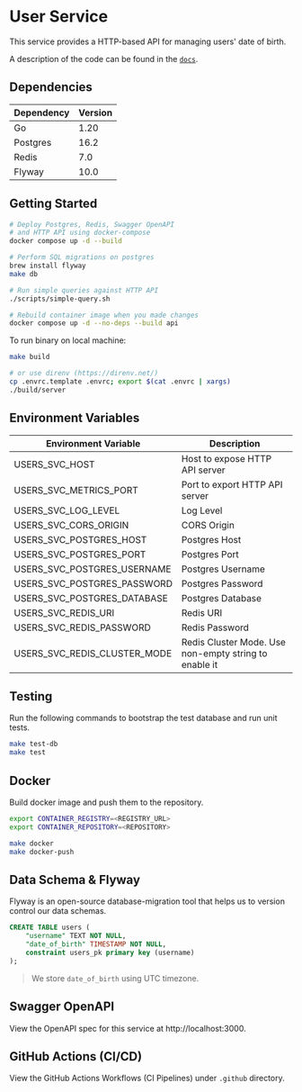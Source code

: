 # User Service

This service provides a HTTP-based API for managing users' date of birth.

A description of the code can be found in the [`docs`](./docs/architecture.md).

## Dependencies

| Dependency | Version |
| ---------- | ------- |
| Go         | 1.20    |
| Postgres   | 16.2    |
| Redis      | 7.0     |
| Flyway     | 10.0    |

## Getting Started

```bash
# Deploy Postgres, Redis, Swagger OpenAPI
# and HTTP API using docker-compose
docker compose up -d --build

# Perform SQL migrations on postgres
brew install flyway
make db

# Run simple queries against HTTP API
./scripts/simple-query.sh

# Rebuild container image when you made changes
docker compose up -d --no-deps --build api
```

To run binary on local machine:

```bash
make build

# or use direnv (https://direnv.net/)
cp .envrc.template .envrc; export $(cat .envrc | xargs)
./build/server
```

## Environment Variables

| Environment Variable         | Description                                           |
| ---------------------------- | ----------------------------------------------------- |
| USERS_SVC_HOST               | Host to expose HTTP API server                        |
| USERS_SVC_METRICS_PORT       | Port to export HTTP API server                        |
| USERS_SVC_LOG_LEVEL          | Log Level                                             |
| USERS_SVC_CORS_ORIGIN        | CORS Origin                                           |
| USERS_SVC_POSTGRES_HOST      | Postgres Host                                         |
| USERS_SVC_POSTGRES_PORT      | Postgres Port                                         |
| USERS_SVC_POSTGRES_USERNAME  | Postgres Username                                     |
| USERS_SVC_POSTGRES_PASSWORD  | Postgres Password                                     |
| USERS_SVC_POSTGRES_DATABASE  | Postgres Database                                     |
| USERS_SVC_REDIS_URI          | Redis URI                                             |
| USERS_SVC_REDIS_PASSWORD     | Redis Password                                        |
| USERS_SVC_REDIS_CLUSTER_MODE | Redis Cluster Mode. Use non-empty string to enable it |


## Testing

Run the following commands to bootstrap the test database and run unit tests.

```bash
make test-db
make test
```

## Docker

Build docker image and push them to the repository.

```bash
export CONTAINER_REGISTRY=<REGISTRY_URL>
export CONTAINER_REPOSITORY=<REPOSITORY>

make docker
make docker-push
```

## Data Schema & Flyway

Flyway is an open-source database-migration tool that helps us to version control our data schemas.

```sql
CREATE TABLE users (
    "username" TEXT NOT NULL,
    "date_of_birth" TIMESTAMP NOT NULL,
    constraint users_pk primary key (username)
);
```

> We store `date_of_birth` using UTC timezone.

## Swagger OpenAPI

View the OpenAPI spec for this service at http://localhost:3000.

## GitHub Actions (CI/CD)

View the GitHub Actions Workflows (CI Pipelines) under `.github` directory.
